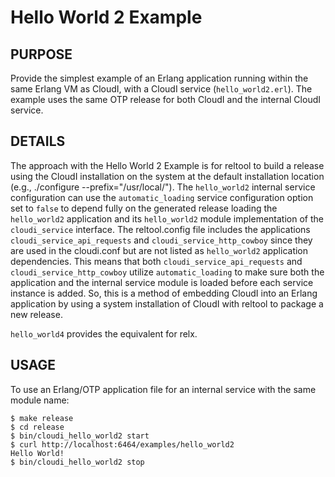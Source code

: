 # Hello World 2 Example

## PURPOSE

Provide the simplest example of an Erlang application running within the same
Erlang VM as CloudI, with a CloudI service (`hello_world2.erl`).  The example
uses the same OTP release for both CloudI and the internal CloudI service.

## DETAILS

The approach with the Hello World 2 Example is for reltool to build
a release using the CloudI installation on the system at the default
installation location (e.g., ./configure --prefix="/usr/local/").
The `hello_world2` internal service configuration can use the
`automatic_loading` service configuration option set to `false` to depend
fully on the generated release loading the `hello_world2` application
and its `hello_world2` module implementation of the `cloudi_service`
interface.  The reltool.config file includes the applications
`cloudi_service_api_requests` and `cloudi_service_http_cowboy` since
they are used in the cloudi.conf but are not listed as `hello_world2`
application dependencies.  This means that both
`cloudi_service_api_requests` and `cloudi_service_http_cowboy` utilize
`automatic_loading` to make sure both the application and the internal
service module is loaded before each service instance is added.
So, this is a method of embedding CloudI into an Erlang application by
using a system installation of CloudI with reltool to package a new release.

`hello_world4` provides the equivalent for relx.

## USAGE

To use an Erlang/OTP application file for an internal service with the same
module name:

    $ make release
    $ cd release
    $ bin/cloudi_hello_world2 start
    $ curl http://localhost:6464/examples/hello_world2
    Hello World!
    $ bin/cloudi_hello_world2 stop

